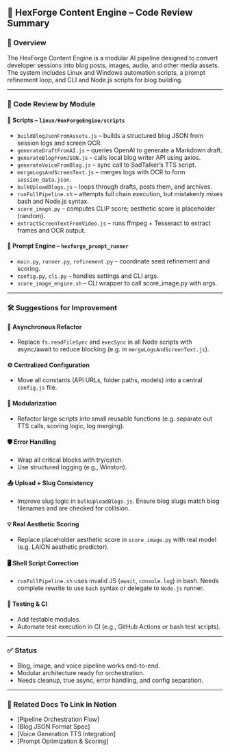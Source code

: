 ## 🧠 HexForge Content Engine – Code Review Summary

### 📌 Overview

The HexForge Content Engine is a modular AI pipeline designed to convert developer sessions into blog posts, images, audio, and other media assets. The system includes Linux and Windows automation scripts, a prompt refinement loop, and CLI and Node.js scripts for blog building.

---

### 📂 Code Review by Module

#### 📁 Scripts – `linux/HexForgeEngine/scripts`

* `buildBlogJsonFromAssets.js` – builds a structured blog JSON from session logs and screen OCR.
* `generateDraftFromAI.js` – queries OpenAI to generate a Markdown draft.
* `generateBlogFromJSON.js` – calls local blog writer API using axios.
* `generateVoiceFromBlog.js` – sync call to SadTalker’s TTS script.
* `mergeLogsAndScreenText.js` – merges logs with OCR to form `session_data.json`.
* `bulkUploadBlogs.js` – loops through drafts, posts them, and archives.
* `runFullPipeline.sh` – attempts full chain execution, but mistakenly mixes bash and Node.js syntax.
* `score_image.py` – computes CLIP score; aesthetic score is placeholder (random).
* `extractScreenTextFromVideo.js` – runs ffmpeg + Tesseract to extract frames and OCR output.

#### 📁 Prompt Engine – `hexforge_prompt_runner`

* `main.py`, `runner.py`, `refinement.py` – coordinate seed refinement and scoring.
* `config.py`, `cli.py` – handles settings and CLI args.
* `score_image_engine.sh` – CLI wrapper to call score\_image.py with args.

---

### 🛠 Suggestions for Improvement

#### 🔁 Asynchronous Refactor

* Replace `fs.readFileSync` and `execSync` in all Node scripts with async/await to reduce blocking (e.g. in `mergeLogsAndScreenText.js`).

#### ⚙️ Centralized Configuration

* Move all constants (API URLs, folder paths, models) into a central `config.js` file.

#### 🧱 Modularization

* Refactor large scripts into small reusable functions (e.g. separate out TTS calls, scoring logic, log merging).

#### 🛡 Error Handling

* Wrap all critical blocks with try/catch.
* Use structured logging (e.g., Winston).

#### 📤 Upload + Slug Consistency

* Improve slug logic in `bulkUploadBlogs.js`. Ensure blog slugs match blog filenames and are checked for collision.

#### 💡 Real Aesthetic Scoring

* Replace placeholder aesthetic score in `score_image.py` with real model (e.g. LAION aesthetic predictor).

#### 🖥 Shell Script Correction

* `runFullPipeline.sh` uses invalid JS (`await`, `console.log`) in bash. Needs complete rewrite to use `bash` syntax or delegate to `Node.js` runner.

#### 🧪 Testing & CI

* Add testable modules.
* Automate test execution in CI (e.g., GitHub Actions or bash test scripts).

---

### ✅ Status

* Blog, image, and voice pipeline works end-to-end.
* Modular architecture ready for orchestration.
* Needs cleanup, true async, error handling, and config separation.

---

### 🔗 Related Docs To Link in Notion

* \[Pipeline Orchestration Flow]
* \[Blog JSON Format Spec]
* \[Voice Generation TTS Integration]
* \[Prompt Optimization & Scoring]


